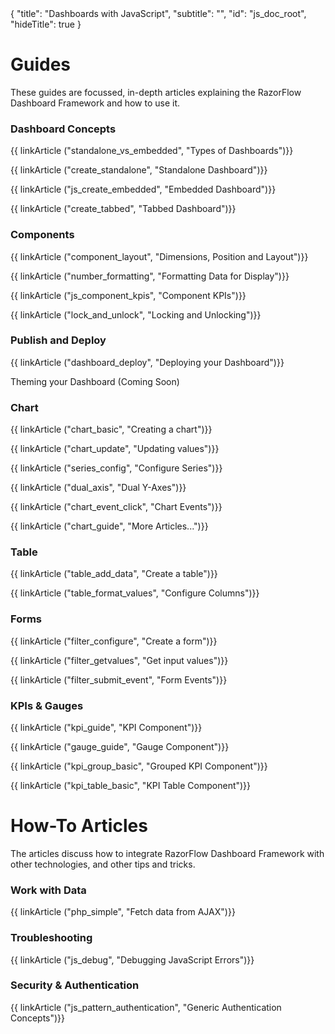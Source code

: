<meta>
{
  "title": "Dashboards with JavaScript",
  "subtitle": "",
  "id": "js_doc_root",
  "hideTitle": true
}
</meta>
<h1>Guides</h1>
<p>These guides are focussed, in-depth articles explaining the RazorFlow Dashboard Framework and how to use it.</p>
<div class="row">
  <div class="col-md-4">
    <h3>Dashboard Concepts</h3>
    <p>{{ linkArticle ("standalone_vs_embedded", "Types of Dashboards")}}</p>
    <p>{{ linkArticle ("create_standalone", "Standalone Dashboard")}}</p>
    <p>{{ linkArticle ("js_create_embedded", "Embedded Dashboard")}}</p>
    <p>{{ linkArticle ("create_tabbed", "Tabbed Dashboard")}}</p>
  </div>
  <div class="col-md-4">
    <h3>Components</h3>
    <p>{{ linkArticle ("component_layout", "Dimensions, Position and Layout")}}</p>
    <p>{{ linkArticle ("number_formatting", "Formatting Data for Display")}}</p>
    <p>{{ linkArticle ("js_component_kpis", "Component KPIs")}}</p>
    <p>{{ linkArticle ("lock_and_unlock", "Locking and Unlocking")}}</p>
  </div>
  <div class="col-md-4">
    <h3>Publish and Deploy</h3>
    <p>{{ linkArticle ("dashboard_deploy", "Deploying your Dashboard")}}</p>
    <p>Theming your Dashboard (Coming Soon)</p>
  </div>
</div>
<div class="row">
  <div class="col-md-4">
    <h3>Chart</h3>
    <p>{{ linkArticle ("chart_basic", "Creating a chart")}}</p>
    <p>{{ linkArticle ("chart_update", "Updating values")}}</p>
    <p>{{ linkArticle ("series_config", "Configure Series")}}</p>
    <p>{{ linkArticle ("dual_axis", "Dual Y-Axes")}}</p>
    <p>{{ linkArticle ("chart_event_click", "Chart Events")}}</p>
    <p>{{ linkArticle ("chart_guide", "More Articles...")}}</p>
  </div>
  <div class="col-md-4">
    <h3>Table</h3>
    <p>{{ linkArticle ("table_add_data", "Create a table")}}</p>
    <p>{{ linkArticle ("table_format_values", "Configure Columns")}}</p>
  </div>
  <div class="col-md-4">
    <h3>Forms</h3>
    <p>{{ linkArticle ("filter_configure", "Create a form")}}</p>
    <p>{{ linkArticle ("filter_getvalues", "Get input values")}}</p>
    <p>{{ linkArticle ("filter_submit_event", "Form Events")}}</p>
  </div>
</div>
<div class="row">
  <div class="col-md-4">
    <h3>KPIs & Gauges</h3>
    <p>{{ linkArticle ("kpi_guide", "KPI Component")}}</p>
    <p>{{ linkArticle ("gauge_guide", "Gauge Component")}}</p>
    <p>{{ linkArticle ("kpi_group_basic", "Grouped KPI Component")}}</p>
    <p>{{ linkArticle ("kpi_table_basic", "KPI Table Component")}}</p>
  </div>
</div>
<h1>How-To Articles</h1>
<p>The articles discuss how to integrate RazorFlow Dashboard Framework with other technologies, and other tips and tricks.</p>
<div class="row">
  <div class="col-md-4">
    <h3>Work with Data</h3>
    <p>{{ linkArticle ("php_simple", "Fetch data from AJAX")}}</p>
  </div>
  <div class="col-md-4">
    <h3>Troubleshooting</h3>
    <p>{{ linkArticle ("js_debug", "Debugging JavaScript Errors")}}</p>
  </div>
  <div class="col-md-4">
    <h3>Security & Authentication</h3>
    <p>{{ linkArticle ("js_pattern_authentication", "Generic Authentication Concepts")}}</p>
  </div>
</div>
</div>